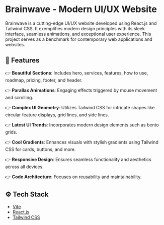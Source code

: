 # Brainwave - Modern UI/UX Website

Brainwave is a cutting-edge UI/UX website developed using React.js and Tailwind CSS. It exemplifies modern design principles with its sleek interface, seamless animations, and exceptional user experience. This project serves as a benchmark for contemporary web applications and websites.

## 🔋 Features

👉 **Beautiful Sections**: Includes hero, services, features, how to use, roadmap, pricing, footer, and header.

👉 **Parallax Animations**: Engaging effects triggered by mouse movement and scrolling.

👉 **Complex UI Geometry**: Utilizes Tailwind CSS for intricate shapes like circular feature displays, grid lines, and side lines.

👉 **Latest UI Trends**: Incorporates modern design elements such as bento grids.

👉 **Cool Gradients**: Enhances visuals with stylish gradients using Tailwind CSS for cards, buttons, and more.

👉 **Responsive Design**: Ensures seamless functionality and aesthetics across all devices.

👉 **Code Architecture**: Focuses on reusability and maintainability.

## ⚙️ Tech Stack

- [Vite](https://vitejs.dev/)
- [React.js](https://reactjs.org/)
- [Tailwind CSS](https://tailwindcss.com/)
